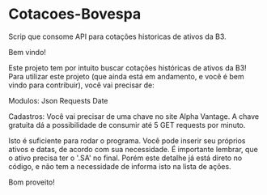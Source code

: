 # Cotacoes-Bovespa
Scrip que consome API para cotações historicas de ativos da B3.


Bem vindo!

Este projeto tem por intuito buscar cotações históricas de ativos da B3! Para utilizar este projeto (que ainda está em andamento, e você é bem vindo para contribuir), você vai precisar de:

Modulos: Json Requests Date

Cadastros: Você vai precisar de uma chave no site Alpha Vantage. A chave gratuita dá a possibilidade de consumir até 5 GET requests por minuto.

Isto é suficiente para rodar o programa. Você pode inserir seu próprios ativos e datas, de acordo com sua necessidade. É importante lembrar, que o ativo precisa ter o '.SA' no final. Porém este detalhe já está direto no código, e não tem a necessidade de informa isto na lista de ações.

Bom proveito!

